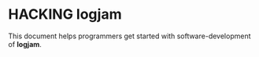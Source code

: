 # HACKING logjam

This document helps programmers get started with software-development of **logjam**.

